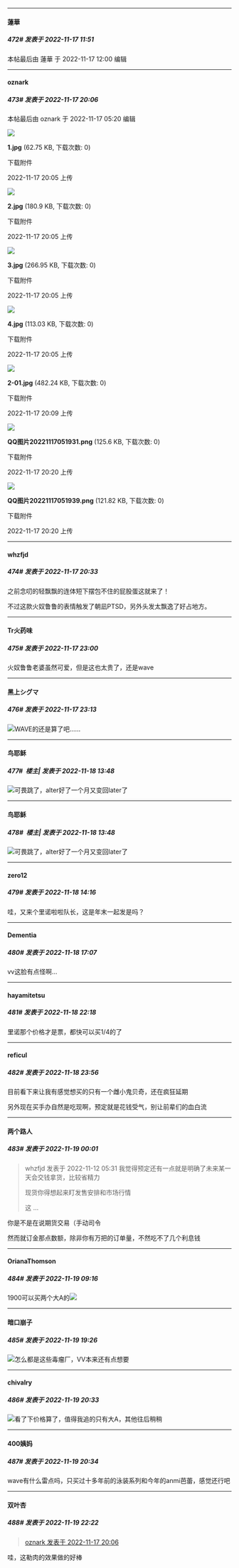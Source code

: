 

*****

####  蓮華  
##### 472#       发表于 2022-11-17 11:51

 本帖最后由 蓮華 于 2022-11-17 12:00 编辑 



*****

####  oznark  
##### 473#       发表于 2022-11-17 20:06

 本帖最后由 oznark 于 2022-11-17 05:20 编辑 

<img src="https://img.saraba1st.com/forum/202211/17/050514wpav9dayprry9pap.jpg" referrerpolicy="no-referrer">

<strong>1.jpg</strong> (62.75 KB, 下载次数: 0)

下载附件

2022-11-17 20:05 上传

<img src="https://img.saraba1st.com/forum/202211/17/050528i5ekcjhdjpd5zs7m.jpg" referrerpolicy="no-referrer">

<strong>2.jpg</strong> (180.9 KB, 下载次数: 0)

下载附件

2022-11-17 20:05 上传

<img src="https://img.saraba1st.com/forum/202211/17/050534mc6cj89uu29c486a.jpg" referrerpolicy="no-referrer">

<strong>3.jpg</strong> (266.95 KB, 下载次数: 0)

下载附件

2022-11-17 20:05 上传

<img src="https://img.saraba1st.com/forum/202211/17/050530ubf0g253fe0yupkk.jpg" referrerpolicy="no-referrer">

<strong>4.jpg</strong> (113.03 KB, 下载次数: 0)

下载附件

2022-11-17 20:05 上传

<img src="https://img.saraba1st.com/forum/202211/17/050900mrqa7s8js953awsh.jpg" referrerpolicy="no-referrer">

<strong>2-01.jpg</strong> (482.24 KB, 下载次数: 0)

下载附件

2022-11-17 20:09 上传

<img src="https://img.saraba1st.com/forum/202211/17/052016qk83z3ddd38g8g33.png" referrerpolicy="no-referrer">

<strong>QQ图片20221117051931.png</strong> (125.6 KB, 下载次数: 0)

下载附件

2022-11-17 20:20 上传

<img src="https://img.saraba1st.com/forum/202211/17/052019evdmd6u13lzd1qg6.png" referrerpolicy="no-referrer">

<strong>QQ图片20221117051939.png</strong> (121.82 KB, 下载次数: 0)

下载附件

2022-11-17 20:20 上传

*****

####  whzfjd  
##### 474#       发表于 2022-11-17 20:33

之前念叨的轻飘飘的连体短下摆包不住的屁股蛋这就来了！

不过这款火奴鲁鲁的表情触发了朝凪PTSD，另外头发太飘逸了好占地方。

*****

####  Tr火药味  
##### 475#       发表于 2022-11-17 23:00

火奴鲁鲁老婆虽然可爱，但是这也太贵了，还是wave

*****

####  黑上シグマ  
##### 476#       发表于 2022-11-17 23:13

<img src="https://static.saraba1st.com/image/smiley/face2017/001.png" referrerpolicy="no-referrer">WAVE的还是算了吧……



*****

####  鸟耶稣  
##### 477#         楼主| 发表于 2022-11-18 13:48

<img src="https://static.saraba1st.com/image/smiley/face2017/001.png" referrerpolicy="no-referrer">可畏跳了，alter好了一个月又变回later了

*****

####  鸟耶稣  
##### 478#         楼主| 发表于 2022-11-18 13:48

<img src="https://static.saraba1st.com/image/smiley/face2017/001.png" referrerpolicy="no-referrer">可畏跳了，alter好了一个月又变回later了



*****

####  zero12  
##### 479#       发表于 2022-11-18 14:16

哇，又来个里诺啦啦队长，这是年末一起发是吗？



*****

####  Dementia  
##### 480#       发表于 2022-11-18 17:07

vv这脸有点怪啊…



*****

####  hayamitetsu  
##### 481#       发表于 2022-11-18 22:18

里诺那个价格才是票，都快可以买1/4的了



*****

####  reficul  
##### 482#       发表于 2022-11-18 23:56

目前看下来让我有感觉想买的只有一个雌小鬼贝奇，还在疯狂延期

另外现在买手办自然是吃现啊，预定就是花钱受气，别让前辈们的血白流



*****

####  两个路人  
##### 483#       发表于 2022-11-19 00:01

<blockquote>whzfjd 发表于 2022-11-12 05:31
我觉得预定还有一点就是明确了未来某一天会交钱拿货，比较省精力

现货你得想起来盯发售安排和市场行情

这 ...</blockquote>
你是不是在说期货交易（手动司令

然而就订金那点数额，除非你有万把的订单量，不然吃不了几个利息钱



*****

####  OrianaThomson  
##### 484#       发表于 2022-11-19 09:16

1900可以买两个大A的<img src="https://static.saraba1st.com/image/smiley/face2017/001.png" referrerpolicy="no-referrer">



*****

####  暗口崩子  
##### 485#       发表于 2022-11-19 19:26

<img src="https://static.saraba1st.com/image/smiley/face2017/001.png" referrerpolicy="no-referrer">怎么都是这些毒瘤厂，VV本来还有点想要



*****

####  chivalry  
##### 486#       发表于 2022-11-19 20:33

<img src="https://static.saraba1st.com/image/smiley/face2017/001.png" referrerpolicy="no-referrer">看了下价格算了，值得我追的只有大A，其他往后稍稍

*****

####  400姨妈  
##### 487#       发表于 2022-11-19 20:34

wave有什么雷点吗，只买过十多年前的泳装系列和今年的anmi芭蕾，感觉还行吧



*****

####  双叶杏  
##### 488#       发表于 2022-11-19 22:22

<blockquote><a href="httphttps://bbs.saraba1st.com/2b/forum.php?mod=redirect&amp;goto=findpost&amp;pid=58477883&amp;ptid=2062660" target="_blank">oznark 发表于 2022-11-17 20:06</a></blockquote>
哇，这勒肉的效果做的好棒

